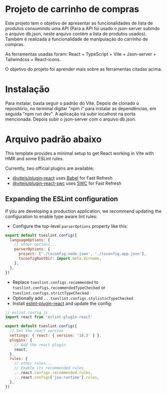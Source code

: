 # Projeto de carrinho de compras 

Este projeto tem o objetivo de apresentar as funcionalidades de lista de produtos consumindo uma API (Para a API foi usado o json-server subindo o arquivo db.json, neste arquivo contém a lista de produtos usados). Também é realizada a funcionalidade de manipulação do carrinho de compras.

As ferramentas usadas foram: React + TypeScript + Vite + Json-server + Tailwindcss + React-icons. 

O objetivo do projeto foi aprender mais sobre as ferramentas citadas acima.

# Instalação

Para instalar, basta seguir o padrão do Vite. Depois de clonado o repositório, no terminal digitar "npm i" para instalar as dependências, em seguida "npm run dev". A aplicação irá subir localhost na porta mencionada. Depois subir o json-server com o arquivo db.json.

# Arquivo padrão abaixo

This template provides a minimal setup to get React working in Vite with HMR and some ESLint rules.

Currently, two official plugins are available:

- [@vitejs/plugin-react](https://github.com/vitejs/vite-plugin-react/blob/main/packages/plugin-react/README.md) uses [Babel](https://babeljs.io/) for Fast Refresh
- [@vitejs/plugin-react-swc](https://github.com/vitejs/vite-plugin-react-swc) uses [SWC](https://swc.rs/) for Fast Refresh

## Expanding the ESLint configuration

If you are developing a production application, we recommend updating the configuration to enable type aware lint rules:

- Configure the top-level `parserOptions` property like this:

```js
export default tseslint.config({
  languageOptions: {
    // other options...
    parserOptions: {
      project: ['./tsconfig.node.json', './tsconfig.app.json'],
      tsconfigRootDir: import.meta.dirname,
    },
  },
})
```

- Replace `tseslint.configs.recommended` to `tseslint.configs.recommendedTypeChecked` or `tseslint.configs.strictTypeChecked`
- Optionally add `...tseslint.configs.stylisticTypeChecked`
- Install [eslint-plugin-react](https://github.com/jsx-eslint/eslint-plugin-react) and update the config:

```js
// eslint.config.js
import react from 'eslint-plugin-react'

export default tseslint.config({
  // Set the react version
  settings: { react: { version: '18.3' } },
  plugins: {
    // Add the react plugin
    react,
  },
  rules: {
    // other rules...
    // Enable its recommended rules
    ...react.configs.recommended.rules,
    ...react.configs['jsx-runtime'].rules,
  },
})
```
